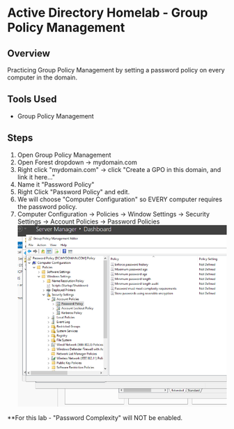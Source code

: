 # Active Directory Homelab - Group Policy Management

## Overview
Practicing Group Policy Management by setting a password policy on every computer in the domain.

## Tools Used
- Group Policy Management

## Steps
1. Open Group Policy Management
2. Open Forest dropdown -> mydomain.com
3. Right click "mydomain.com" -> click "Create a GPO in this domain, and link it here..."
4. Name it "Password Policy"
5. Right Click "Password Policy" and edit.
6. We will choose "Computer Configuration" so EVERY computer requires the password policy.
7. Computer Configuration -> Policies -> Window Settings -> Security Settings -> Account Policies -> Password Policies
![Diagram](GPO_pwd.png)

**For this lab - "Password Complexity" will NOT be enabled. 